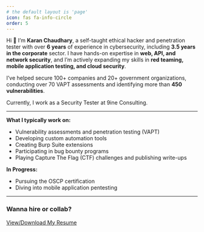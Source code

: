 ```yaml
---
# the default layout is 'page'
icon: fas fa-info-circle
order: 5
---
```


Hi 👋 I’m **Karan Chaudhary**, a self-taught ethical hacker and penetration tester with over **6 years** of experience in cybersecurity, including **3.5 years in the corporate** sector. I have hands-on expertise in **web, API, and network security**, and I’m actively expanding my skills in **red teaming, mobile application testing, and cloud security**.

I’ve helped secure 100+ companies and 20+ government organizations, conducting over 70 VAPT assessments and identifying more than **450 vulnerabilities**.

Currently, I work as a Security Tester at 9ine Consulting.

---

**What I typically work on:**

- Vulnerability assessments and penetration testing (VAPT)  
- Developing custom automation tools  
- Creating Burp Suite extensions  
- Participating in bug bounty programs  
- Playing Capture The Flag (CTF) challenges and publishing write-ups  

**In Progress:**

- Pursuing the OSCP certification  
- Diving into mobile application pentesting  

---

### Wanna hire or collab?

<a href="../assets/Karan-Chaudhary-Resume.pdf" class="btn btn-primary" target="_blank">View/Download My Resume</a>
